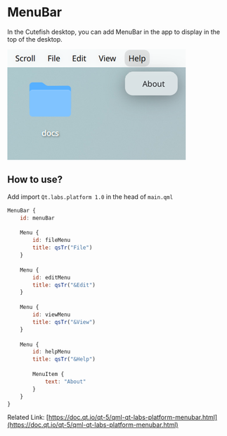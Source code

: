 # MenuBar

In the Cutefish desktop, you can add MenuBar in the app to display in the top of the desktop. 

![Screenshot](/_static/2021-06-14-appmenu.png)

## How to use?

Add import `Qt.labs.platform 1.0` in the head of `main.qml`

```qml
MenuBar {
    id: menuBar

    Menu {
        id: fileMenu
        title: qsTr("File")
    }

    Menu {
        id: editMenu
        title: qsTr("&Edit")
    }

    Menu {
        id: viewMenu
        title: qsTr("&View")
    }

    Menu {
        id: helpMenu
        title: qsTr("&Help")

        MenuItem {
            text: "About"
        }
    }
}
```

Related Link: [https://doc.qt.io/qt-5/qml-qt-labs-platform-menubar.html](https://doc.qt.io/qt-5/qml-qt-labs-platform-menubar.html)